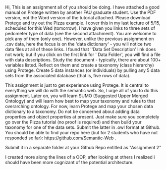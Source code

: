 Hi,  This is an assignment all of you should be doing. I have attached a good manual on Protege written by another FAU graduate student. Use the PDF version, not the Word version of the tutorial attached. Please download Protege and try out the Pizza example. I cover this in my last lecture of 5/15, scheduled for this Wed (tomorrow). I have given you links to three sets of pedometer type of data (see the second attachment). You are welcome to pick any of them (only one). However, unlike the previous assignment on .csv data, here the focus is on the 'data dictionary' - you will notice two data files at all of these links. I found that ''Data Set Description' link does not work; but if you click on the first link for ' Data Folder', you will find a file with data descriptions. Study the document - typically, there are about 100+ variables listed. Reflect on them and create a taxonomy (class hierarchy) using Protege. Create 5 data instances (or individuals) by pulling any 5 data sets from the associated database (that is, five rows of data).

This assignment is just to get experience using Protege. It is central to everything we will do with the semantic web.  So, I urge all of you to do this assignment. Later on, you will learn SUMO (Suggested Upper Merged Ontology) and will learn how best to map your taxonomy and rules to that overarching ontology. For now, learn Protege and map your chosen data dictionary to a taxonomy. Do not be concerned about adding data properties and object properties at present. Just make sure you completely go over the Pizza tutorial (no proof is required) and then build your taxonomy for one of the data sets. Submit the latter in .owl format at Github. You should be able to find your repo here (but for 2 students who have not responded so far): https://github.com/Semantic-Web .

Submit it in a separate folder at your Github Repo entitled as "Assignment 2"



I created more along the lines of a OOP, after looking at others I realized i should have been more cognizant of the potential architecture.
